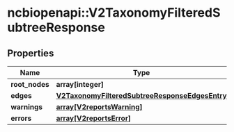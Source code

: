 # ncbiopenapi::V2TaxonomyFilteredSubtreeResponse


## Properties
Name | Type | Description | Notes
------------ | ------------- | ------------- | -------------
**root_nodes** | **array[integer]** |  | [optional] 
**edges** | [**V2TaxonomyFilteredSubtreeResponseEdgesEntry**](v2TaxonomyFilteredSubtreeResponseEdgesEntry.md) |  | [optional] 
**warnings** | [**array[V2reportsWarning]**](v2reportsWarning.md) |  | [optional] 
**errors** | [**array[V2reportsError]**](v2reportsError.md) |  | [optional] 


